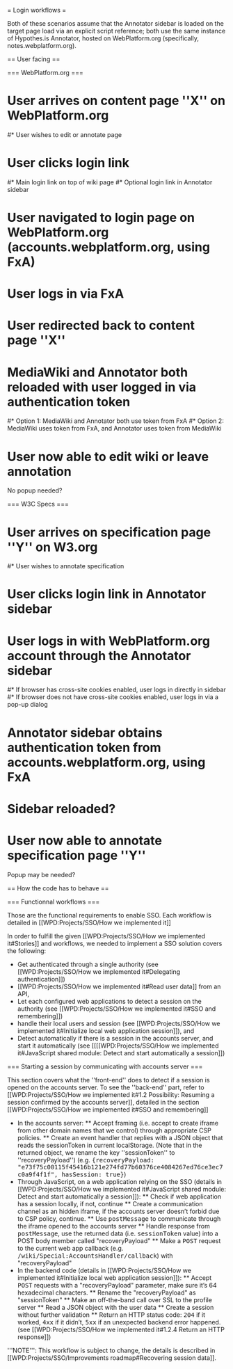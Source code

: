 = Login workflows =

Both of these scenarios assume that the Annotator sidebar is loaded on the target page load via an explicit script reference; both use the same instance of Hypothes.is Annotator, hosted on WebPlatform.org (specifically, notes.webplatform.org).

== User facing ==

=== WebPlatform.org ===

# User arrives on content page ''X'' on WebPlatform.org
#* User wishes to edit or annotate page
# User clicks login link
#* Main login link on top of wiki page
#* Optional login link in Annotator sidebar
# User navigated to login page on WebPlatform.org (accounts.webplatform.org, using FxA)
# User logs in via FxA
# User redirected back to content page ''X''
# MediaWiki and Annotator both reloaded with user logged in via authentication token 
#* Option 1: MediaWiki and Annotator both use token from FxA
#* Option 2: MediaWiki uses token from FxA, and Annotator uses token from MediaWiki
# User now able to edit wiki or leave annotation

No popup needed?


=== W3C Specs ===

# User arrives on specification page ''Y'' on W3.org
#* User wishes to annotate specification
# User clicks login link in Annotator sidebar
# User logs in with WebPlatform.org account through the Annotator sidebar
#* If browser has cross-site cookies enabled, user logs in directly in sidebar 
#* If browser does not have cross-site cookies enabled, user logs in via a pop-up dialog
# Annotator sidebar obtains authentication token from accounts.webplatform.org, using FxA
# Sidebar reloaded?
# User now able to annotate specification page ''Y''

Popup may be needed?

== How the code has to behave ==

=== Functionnal workflows ===

Those are the functional requirements to enable SSO. Each workflow is detailed in [[WPD:Projects/SSO/How we implemented it]]

In order to fulfill the given [[WPD:Projects/SSO/How we implemented it#Stories]] and workflows, we needed to implement a SSO solution covers the following:

* Get authenticated through a single authority (see [[WPD:Projects/SSO/How we implemented it#Delegating authentication]])
* [[WPD:Projects/SSO/How we implemented it#Read user data]] from an API, 
* Let each configured web applications to detect a session on the authority (see [[WPD:Projects/SSO/How we implemented it#SSO and remembering]])
* handle their local users and session (see [[WPD:Projects/SSO/How we implemented it#Initialize local web application session]]), and
* Detect automatically if there is a session in the accounts server, and start it automatically (see [[[[WPD:Projects/SSO/How we implemented it#JavaScript shared module: Detect and start automatically a session]])


=== Starting a session by communicating with accounts server ===

This section covers what the ''front-end'' does to detect if a session is opened on the accounts server. To see the ''back-end'' part, refer to [[WPD:Projects/SSO/How we implemented it#1.2 Possibility: Resuming a session confirmed by the accounts server]], detailed in the section [[WPD:Projects/SSO/How we implemented it#SSO and remembering]]

* In the accounts server:
** Accept framing (i.e. accept to create iframe from other domain names that we control) through appropriate CSP policies.
** Create an event handler that replies with a JSON object that reads the sessionToken in current localStorage. (Note that in the returned object, we rename the key ''sessionToken'' to ''recoveryPayload'') (e.g. <tt>{recoveryPayload: "e73f75c00115f45416b121e274fd77b60376ce4084267ed76ce3ec7c0a9f4f1f", hasSession: true}</tt>)
* Through JavaScript, on a web application relying on the SSO (details in [[WPD:Projects/SSO/How we implemented it#JavaScript shared module: Detect and start automatically a session]]):
** Check if web application has a session locally, if not, continue
** Create a communication channel as an hidden iframe, if the accounts server doesn’t forbid due to CSP policy, continue.
** Use <tt>postMessage</tt> to communicate through the iframe opened to the accounts server
** Handle response from <tt>postMessage</tt>, use the returned data (i.e. <tt>sessionToken</tt> value) into a POST body member called "recoveryPayload"
** Make a <tt>POST</tt> request to the current web app callback (e.g. <tt>/wiki/Special:AccountsHandler/callback</tt>) with "recoveryPayload"
* In the backend code (details in [[WPD:Projects/SSO/How we implemented it#Initialize local web application session]]):
** Accept <tt>POST</tt> requests with a "recoveryPayload" parameter, make sure it’s 64 hexadecimal characters.
** Rename the "recoveryPayload" as "sessionToken"
** Make an off-the-band call over SSL to the profile server
** Read a JSON object with the user data
** Create a session without further validation
** Return an HTTP status code: <tt>204</tt> if it worked, <tt>4xx</tt> if it didn’t, <tt>5xx</tt> if an unexpected backend error happened. (see [[WPD:Projects/SSO/How we implemented it#1.2.4 Return an HTTP response]])

'''NOTE''': This workflow is subject to change, the details is described in [[WPD:Projects/SSO/Improvements roadmap#Recovering session data]].